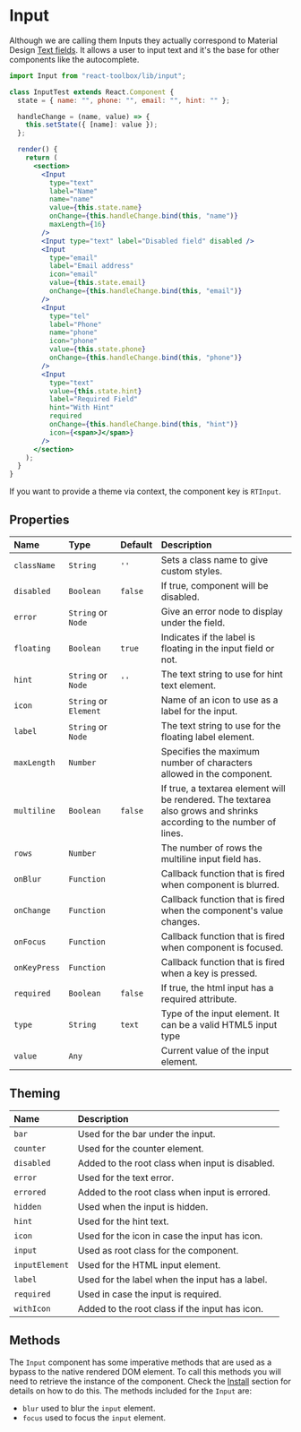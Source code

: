 # Input

Although we are calling them Inputs they actually correspond to Material Design [Text fields](https://material.google.com/components/text-fields.html). It allows a user to input text and it's the base for other components like the autocomplete.

<!-- example -->

```jsx
import Input from "react-toolbox/lib/input";

class InputTest extends React.Component {
  state = { name: "", phone: "", email: "", hint: "" };

  handleChange = (name, value) => {
    this.setState({ [name]: value });
  };

  render() {
    return (
      <section>
        <Input
          type="text"
          label="Name"
          name="name"
          value={this.state.name}
          onChange={this.handleChange.bind(this, "name")}
          maxLength={16}
        />
        <Input type="text" label="Disabled field" disabled />
        <Input
          type="email"
          label="Email address"
          icon="email"
          value={this.state.email}
          onChange={this.handleChange.bind(this, "email")}
        />
        <Input
          type="tel"
          label="Phone"
          name="phone"
          icon="phone"
          value={this.state.phone}
          onChange={this.handleChange.bind(this, "phone")}
        />
        <Input
          type="text"
          value={this.state.hint}
          label="Required Field"
          hint="With Hint"
          required
          onChange={this.handleChange.bind(this, "hint")}
          icon={<span>J</span>}
        />
      </section>
    );
  }
}
```

If you want to provide a theme via context, the component key is `RTInput`.

## Properties

| Name         | Type                  | Default | Description                                                                                                         |
| :----------- | :-------------------- | :------ | :------------------------------------------------------------------------------------------------------------------ |
| `className`  | `String`              | `''`    | Sets a class name to give custom styles.                                                                            |
| `disabled`   | `Boolean`             | `false` | If true, component will be disabled.                                                                                |
| `error`      | `String` or `Node`    |         | Give an error node to display under the field.                                                                      |
| `floating`   | `Boolean`             | `true`  | Indicates if the label is floating in the input field or not.                                                       |
| `hint`       | `String` or `Node`    | `''`    | The text string to use for hint text element.                                                                       |
| `icon`       | `String` or `Element` |         | Name of an icon to use as a label for the input.                                                                    |
| `label`      | `String` or `Node`    |         | The text string to use for the floating label element.                                                              |
| `maxLength`  | `Number`              |         | Specifies the maximum number of characters allowed in the component.                                                |
| `multiline`  | `Boolean`             | `false` | If true, a textarea element will be rendered. The textarea also grows and shrinks according to the number of lines. |
| `rows`       | `Number`              |         | The number of rows the multiline input field has.                                                                   |
| `onBlur`     | `Function`            |         | Callback function that is fired when component is blurred.                                                          |
| `onChange`   | `Function`            |         | Callback function that is fired when the component's value changes.                                                 |
| `onFocus`    | `Function`            |         | Callback function that is fired when component is focused.                                                          |
| `onKeyPress` | `Function`            |         | Callback function that is fired when a key is pressed.                                                              |
| `required`   | `Boolean`             | `false` | If true, the html input has a required attribute.                                                                   |
| `type`       | `String`              | `text`  | Type of the input element. It can be a valid HTML5 input type                                                       |
| `value`      | `Any`                 |         | Current value of the input element.                                                                                 |

## Theming

| Name           | Description                                     |
| :------------- | :---------------------------------------------- |
| `bar`          | Used for the bar under the input.               |
| `counter`      | Used for the counter element.                   |
| `disabled`     | Added to the root class when input is disabled. |
| `error`        | Used for the text error.                        |
| `errored`      | Added to the root class when input is errored.  |
| `hidden`       | Used when the input is hidden.                  |
| `hint`         | Used for the hint text.                         |
| `icon`         | Used for the icon in case the input has icon.   |
| `input`        | Used as root class for the component.           |
| `inputElement` | Used for the HTML input element.                |
| `label`        | Used for the label when the input has a label.  |
| `required`     | Used in case the input is required.             |
| `withIcon`     | Added to the root class if the input has icon.  |

## Methods

The `Input` component has some imperative methods that are used as a bypass to the native rendered DOM element. To call this methods you will need to retrieve the instance of the component. Check the [Install](http://react-toolbox.io/#/install) section for details on how to do this. The methods included for the `Input` are:

- `blur` used to blur the `input` element.
- `focus` used to focus the `input` element.
